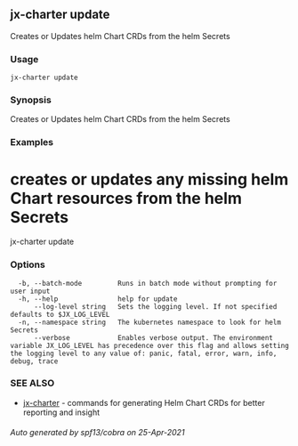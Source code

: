 ## jx-charter update

Creates or Updates helm Chart CRDs from the helm Secrets

### Usage

```
jx-charter update
```

### Synopsis

Creates or Updates helm Chart CRDs from the helm Secrets

### Examples

  # creates or updates any missing helm Chart resources from the helm Secrets
  jx-charter update

### Options

```
  -b, --batch-mode         Runs in batch mode without prompting for user input
  -h, --help               help for update
      --log-level string   Sets the logging level. If not specified defaults to $JX_LOG_LEVEL
  -n, --namespace string   The kubernetes namespace to look for helm Secrets
      --verbose            Enables verbose output. The environment variable JX_LOG_LEVEL has precedence over this flag and allows setting the logging level to any value of: panic, fatal, error, warn, info, debug, trace
```

### SEE ALSO

* [jx-charter](jx-charter.md)	 - commands for generating Helm Chart CRDs for better reporting and insight

###### Auto generated by spf13/cobra on 25-Apr-2021
